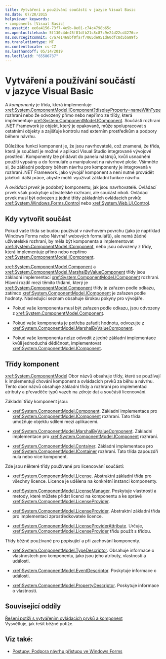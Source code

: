 ```yaml
---
title: Vytváření a používání součástí v jazyce Visual Basic
ms.date: 07/20/2015
helpviewer_keywords:
- components [Visual Basic]
ms.assetid: ee6a4156-73f7-4e9b-8e01-c74c4798b65c
ms.openlocfilehash: 5f130c4de45f81dfb21c8c87c9e24d22cd4276ce
ms.sourcegitcommit: c7a7e1468bf0fa7f7065de951d60dfc8d5ba89f5
ms.translationtype: MT
ms.contentlocale: cs-CZ
ms.lasthandoff: 05/14/2019
ms.locfileid: "65586737"
---
```

# <a name="creating-and-using-components-in-visual-basic"></a>Vytváření a používání součástí v jazyce Visual Basic
A *komponenty* je třída, která implementuje <xref:System.ComponentModel.IComponent?displayProperty=nameWithType> rozhraní nebo že odvozený přímo nebo nepřímo ze třídy, která implementuje <xref:System.ComponentModel.IComponent>. Součásti rozhraní .NET Framework je objekt, který je opakovaně, může spolupracovat s ostatními objekty a zajišťuje kontrolu nad externím prostředkům a podpory během návrhu.  
  
 Důležitou funkcí komponent je, že jsou navrhovatelé, což znamená, že třída, která je součástí je možné v aplikaci Visual Studio integrované vývojové prostředí. Komponenty lze přidávat do panelu nástrojů, kvůli usnadnění použití vypsány a do formuláře a manipulovat na návrhové ploše. Všimněte si, že základní podpory během návrhu pro komponenty je integrovaná v rozhraní .NET Framework. jako vývojář komponent a není nutné provádět jakékoli další práce, abyste mohli využívat základní funkce návrhu.  
  
 A *ovládací prvek* je podobný komponentu, jak jsou navrhovatelé. Ovládací prvek však poskytuje uživatelské rozhraní, ale součást nikoli. Ovládací prvek musí být odvozen z jedné třídy základních ovládacích prvků: <xref:System.Windows.Forms.Control> nebo <xref:System.Web.UI.Control>.  
  
## <a name="when-to-create-a-component"></a>Kdy vytvořit součást  
 Pokud vaše třída se budou používat v návrhovém povrchu (jako je například Windows Forms nebo Návrhář webových formulářů), ale nemá žádné uživatelské rozhraní, by měla být komponenta a implementovat <xref:System.ComponentModel.IComponent>, nebo jsou odvozeny z třídy, která implementuje přímo nebo nepřímo <xref:System.ComponentModel.IComponent>.  
  
 <xref:System.ComponentModel.Component> a <xref:System.ComponentModel.MarshalByValueComponent> třídy jsou základní implementací <xref:System.ComponentModel.IComponent> rozhraní. Hlavní rozdíl mezi těmito třídami, který je <xref:System.ComponentModel.Component> třídy je zařazen podle odkazu, zatímco <xref:System.ComponentModel.IComponent> je zařazen podle hodnoty. Následující seznam obsahuje širokou pokyny pro vývojáře.  
  
- Pokud vaše komponenta musí být zařazen podle odkazu, jsou odvozeny z <xref:System.ComponentModel.Component>.  
  
- Pokud vaše komponenta je potřeba zařadit hodnotu, odvozujte z <xref:System.ComponentModel.MarshalByValueComponent>.  
  
- Pokud vaše komponenta nelze odvodit z jedné základní implementace kvůli jednoduchá dědičnost, implementovat <xref:System.ComponentModel.IComponent>.  
  
## <a name="component-classes"></a>Třídy komponent  
 <xref:System.ComponentModel> Obor názvů obsahuje třídy, které se používají k implementují chování komponent a ovládacích prvků za běhu a návrhu. Tento obor názvů obsahuje základní třídy a rozhraní pro implementaci atributy a převaděče typů vazeb na zdroje dat a součásti licencování.  
  
 Základní třídy komponent jsou:  
  
- <xref:System.ComponentModel.Component>. Základní implementace pro <xref:System.ComponentModel.IComponent> rozhraní. Tato třída umožňuje objektu sdílení mezi aplikacemi.  
  
- <xref:System.ComponentModel.MarshalByValueComponent>. Základní implementace pro <xref:System.ComponentModel.IComponent> rozhraní.  
  
- <xref:System.ComponentModel.Container>. Základní implementace pro <xref:System.ComponentModel.IContainer> rozhraní. Tato třída zapouzdří nula nebo více komponent.  
  
 Zde jsou některé třídy používané pro licencování součástí:  
  
- <xref:System.ComponentModel.License>. Abstraktní základní třída pro všechny licence. Licence je udělena na konkrétní instanci komponenty.  
  
- <xref:System.ComponentModel.LicenseManager>. Poskytuje vlastnosti a metody, které můžete přidat licenci na komponentu a ke správě <xref:System.ComponentModel.LicenseProvider>.  
  
- <xref:System.ComponentModel.LicenseProvider>. Abstraktní základní třída pro implementaci zprostředkovatele licence.  
  
- <xref:System.ComponentModel.LicenseProviderAttribute>. Určuje, <xref:System.ComponentModel.LicenseProvider> třídu použít s třídou.  
  
 Třídy běžně používané pro popisující a při zachování komponenty.  
  
- <xref:System.ComponentModel.TypeDescriptor>. Obsahuje informace o vlastnostech pro komponentu, jako jsou jeho atributy, vlastnosti a události.  
  
- <xref:System.ComponentModel.EventDescriptor>. Poskytuje informace o události.  
  
- <xref:System.ComponentModel.PropertyDescriptor>. Poskytuje informace o vlastnosti.  
  
## <a name="related-sections"></a>Související oddíly  
 [Řešení potíží s vytvářením ovládacích prvků a komponent](../../framework/winforms/controls/troubleshooting-control-and-component-authoring.md)  
 Vysvětluje, jak řešit běžné potíže.  
  
## <a name="see-also"></a>Viz také:

- [Postupy: Podpora návrhu přístupu ve Windows Forms](../../framework/winforms/controls/developing-windows-forms-controls-at-design-time.md)
